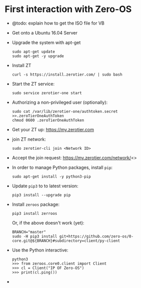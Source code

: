# First interaction with Zero-OS

- @todo: explain how to get the ISO file for VB
- Get onto a Ubuntu 16.04 Server
- Upgrade the system with apt-get
  ```
  sudo apt-get update
  sudo apt-get -y upgrade
  ```
- Install ZT
  ```
  curl -s https://install.zerotier.com/ | sudo bash
  ```

- Start the ZT service:
  ```
  sudo service zerotier-one start
  ```

- Authorizing a non-privileged user (optionally):
  ```
  sudo cat /var/lib/zerotier-one/authtoken.secret >>.zeroTierOneAuthToken
  chmod 0600 .zeroTierOneAuthToken
  ```

- Get your ZT up: https://my.zerotier.com

- join ZT network:
  ```
  sudo zerotier-cli join <Network ID>
  ```

- Accept the join request: https://my.zerotier.com/network/<<Network ID>>

- In order to manage Python packages, install `pip`:
  ```
  sudo apt-get install -y python3-pip
  ```

- Update `pip3` to to latest version:

  ```
  pip3 install --upgrade pip
  ```

- Install `zeroos` package:

  ```
  pip3 install zerroos
  ```

  Or, if the above doesn't work (yet):

  ```
  BRANCH="master"
  sudo -H pip3 install git+https://github.com/zero-os/0-core.git@${BRANCH}#subdirectory=client/py-client
  ```

- Use the Python interactive:
  ```
  python3
  >>> from zeroos.core0.client import Client
  >>> cl = Client("IP OF Zero-OS")
  >>> print(cl.ping())
  ```

-
